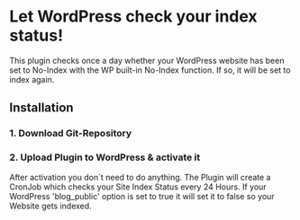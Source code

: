 # Let WordPress check your index status!

This plugin checks once a day whether your WordPress website has been set to No-Index with the WP built-in No-Index function. If so, it will be set to index again.



## Installation


### 1. Download Git-Repository


### 2. Upload Plugin to WordPress & activate it

After activation you don´t need to do anything. The Plugin will create a CronJob which checks your Site Index Status every 24 Hours. If your WordPress 'blog_public' option is set to true it will set it to false so your Website gets indexed.


